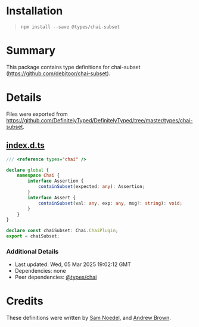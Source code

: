 # Installation
> `npm install --save @types/chai-subset`

# Summary
This package contains type definitions for chai-subset (https://github.com/debitoor/chai-subset).

# Details
Files were exported from https://github.com/DefinitelyTyped/DefinitelyTyped/tree/master/types/chai-subset.
## [index.d.ts](https://github.com/DefinitelyTyped/DefinitelyTyped/tree/master/types/chai-subset/index.d.ts)
````ts
/// <reference types="chai" />

declare global {
    namespace Chai {
        interface Assertion {
            containSubset(expected: any): Assertion;
        }
        interface Assert {
            containSubset(val: any, exp: any, msg?: string): void;
        }
    }
}

declare const chaiSubset: Chai.ChaiPlugin;
export = chaiSubset;

````

### Additional Details
 * Last updated: Wed, 05 Mar 2025 19:02:12 GMT
 * Dependencies: none
 * Peer dependencies: [@types/chai](https://npmjs.com/package/@types/chai)

# Credits
These definitions were written by [Sam Noedel](https://github.com/delta62), and [Andrew Brown](https://github.com/AGBrown).
